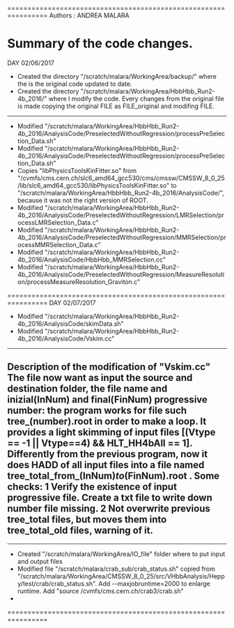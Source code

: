 ================================================================
Authors : ANDREA MALARA

Summary of the code changes.
================================================================
DAY 02/06/2017
- Created the  directory "/scratch/malara/WorkingArea/backup/" where the is the original code updated to date.
- Created the directory "/scratch/malara/WorkingArea/HbbHbb_Run2-4b_2016/" where I modify the code. Every changes from the original file is made copying the original FILE as FILE_original and modifing FILE.
----------------------------------------------------------------
- Modified "/scratch/malara/WorkingArea/HbbHbb_Run2-4b_2016/AnalysisCode/PreselectedWithoutRegression/processPreSelection_Data.sh"
- Modified "/scratch/malara/WorkingArea/HbbHbb_Run2-4b_2016/AnalysisCode/PreselectedWithoutRegression/processPreSelection_Data.sh"
- Copies "libPhysicsToolsKinFitter.so" from "/cvmfs/cms.cern.ch/slc6_amd64_gcc530/cms/cmssw/CMSSW_8_0_25/lib/slc6_amd64_gcc530/libPhysicsToolsKinFitter.so" to "/scratch/malara/WorkingArea/HbbHbb_Run2-4b_2016/AnalysisCode/", because it was not the right version of ROOT.
- Modified "/scratch/malara/WorkingArea/HbbHbb_Run2-4b_2016/AnalysisCode/PreselectedWithoutRegression/LMRSelection/processLMRSelection_Data.c"
- Modified "/scratch/malara/WorkingArea/HbbHbb_Run2-4b_2016/AnalysisCode/PreselectedWithoutRegression/MMRSelection/processMMRSelection_Data.c"
- Modified "/scratch/malara/WorkingArea/HbbHbb_Run2-4b_2016/AnalysisCode/HbbHbb_MMRSelection.cc"
- Modified "/scratch/malara/WorkingArea/HbbHbb_Run2-4b_2016/AnalysisCode/PreselectedWithoutRegression/MeasureResolution/processMeasureResolution_Graviton.c"


================================================================
DAY 02/07/2017
- Modified "/scratch/malara/WorkingArea/HbbHbb_Run2-4b_2016/AnalysisCode/skimData.sh"
- Modified "/scratch/malara/WorkingArea/HbbHbb_Run2-4b_2016/AnalysisCode/Vskim.cc"
----------------------------------------------------------------
Description of the modification of "Vskim.cc"
The file now want as input the source and destination folder, the file name and inizial(InNum) and final(FinNum) progressive number: the program works for file such tree_(number).root in order to make a loop.
It provides a light skimming of input files [(Vtype == -1 || Vtype==4) && HLT_HH4bAll == 1].
Differently from the previous program, now it does HADD of all input files into a file named tree_total_from_(InNum)_to_(FinNum).root .
Some checks:
1 Verify the existence of input progressive file. Create a txt file to write down number file missing.
2 Not overwrite previous tree_total files, but moves them into tree_total_old files, warning of it.
----------------------------------------------------------------
----------------------------------------------------------------
- Created "/scratch/malara/WorkingArea/IO_file" folder where to put input and output files
- Modified file "/scratch/malara/crab_sub/crab_status.sh" copied from "/scratch/malara/WorkingArea/CMSSW_8_0_25/src/VHbbAnalysis/Heppy/test/crab/crab_status.sh". Add --maxjobruntime=2000 to enlarge runtime. Add "source /cvmfs/cms.cern.ch/crab3/crab.sh"
-
================================================================

